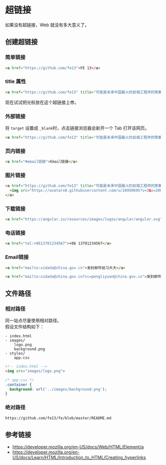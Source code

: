 # 超链接

如果没有超链接，Web 就没有多大意义了。

## 创建超链接
### 简单链接
```html
<a href="https://github.com/fe13">FE 13</a>
```

### title 属性
```html
<a href="https://github.com/fe13" title="可能是未来中国最火的前端工程师的聚集地">FE 13</a>
```
现在试试把光标放在这个超链接上😎。

### 外部链接
将 `target` 设置成 `_blank`时，点击链接浏览器会新开一个 Tab 打开该网页。
```html
<a href="https://github.com/fe13" title="可能是未来中国最火的前端工程师的聚集地" target="_blank">FE 13</a>
```

### 页内链接
```html
<a href="#email链接">Email链接</a>
```

### 图片链接
```html
<a href="https://github.com/fe13" title="可能是未来中国最火的前端工程师的聚集地">
  <img src="https://avatars0.githubusercontent.com/u/28950695?v=3&s=200" height="100">  
</a>
```

### 下载链接
```html
<a href="https://angular.io/resources/images/logos/angular/angular.svg" download>下载 Angular Logo</a>
```

### 电话链接
```html
<a href="tel:+8613701234567">+86 13701234567</a>
```

### Email链接
```html
<a href="mailto:xidada@china.gov.cn">发封邮件给习大大</a>

<a href="mailto:xidada@china.gov.cn?cc=pengliyuan@china.gov.cn">发封邮件给习大大并抄送第一夫人</a>
```

## 文件路径
### 相对路径
同一站点尽量使用相对路径。  
假设文件结构如下：
```
- index.html
- images/
    logo.png
    background.png
- styles/
    app.css
```
```html
<!-- index.html -->
<img src="images/logo.png">
```
```css
/* app.css */
.container {
  background: url('../images/background.png');
}
```

### 绝对路径
```html
https://github.com/fe13/fe/blob/master/README.md
```

## 参考链接
* https://developer.mozilla.org/en-US/docs/Web/HTML/Element/a
* https://developer.mozilla.org/en-US/docs/Learn/HTML/Introduction_to_HTML/Creating_hyperlinks
